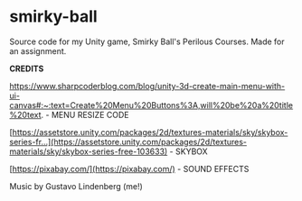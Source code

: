 # smirky-ball

Source code for my Unity game, Smirky Ball's Perilous Courses. Made for an assignment.



**CREDITS**

https://www.sharpcoderblog.com/blog/unity-3d-create-main-menu-with-ui-canvas#:~:text=Create%20Menu%20Buttons%3A,will%20be%20a%20title%20text. - MENU RESIZE CODE

[https://assetstore.unity.com/packages/2d/textures-materials/sky/skybox-series-fr...](https://assetstore.unity.com/packages/2d/textures-materials/sky/skybox-series-free-103633) - SKYBOX

[https://pixabay.com/](https://pixabay.com/) - SOUND EFFECTS


Music by Gustavo Lindenberg (me!)

